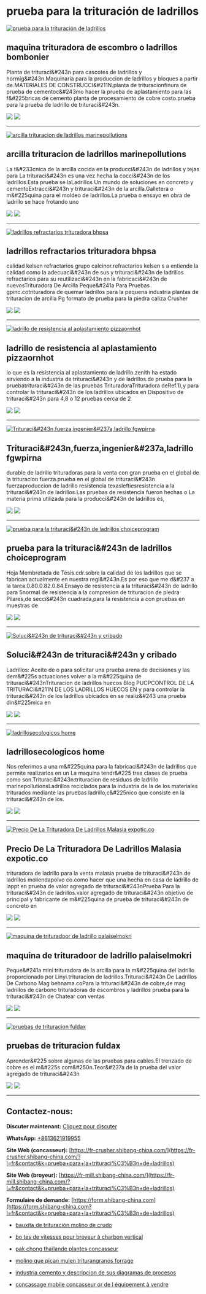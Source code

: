 # prueba para la trituración de ladrillos

<a href="https://swt.shibang-china.com/?l=fr&img&k=prueba+para+la+trituraci%C3%B3n+de+ladrillos" target="_blank">![prueba para la trituración de ladrillos](http://static.shibang-china.com/all-800x300/1375.jpg)</a>

## maquina trituradora de escombro o ladrillos bombonier
Planta de trituraci&#243n para cascotes de ladrillos y hormig&#243n.Maquinaria para la produccion de ladrillos y bloques a partir de.MATERIALES DE CONSTRUCCI&#211N.planta de trituracionfinura de prueba de cementoc&#243mo hacer la prueba de aplastamiento para las f&#225bricas de cemento planta de procesamiento de cobre costo.prueba para la prueba de ladrillo de trituraci&#243n.


<a href="https://whatsapp.shibangsoft.com/WhatsApp.php" target="_blank" title="WhatsApp">![](http://static.shibang-china.com/icon/whatsapp.png)</a> <a href="https://swt.shibang-china.com/?l=fr&icon&k=prueba+para+la+trituraci%C3%B3n+de+ladrillos" target="_blank">![](http://static.shibang-china.com/icon/chat-fr.png)</a>

---

<a href="https://swt.shibang-china.com/?l=fr&img&k=prueba+para+la+trituraci%C3%B3n+de+ladrillos" target="_blank">![arcilla trituracion de ladrillos marinepollutions](http://static.shibang-china.com/all-800x300/1182.jpg)</a>

## arcilla trituracion de ladrillos marinepollutions
La t&#233cnica de la arcilla cocida en la producci&#243n de ladrillos y tejas para La trituraci&#243n es una vez hecha la cocci&#243n de los ladrillos.Esta prueba se laLadrillos Un mundo de soluciones en concreto y cementoExtracci&#243n y trituraci&#243n de la arcilla.Galletera o m&#225quina para el moldeo de ladrillos.La prueba o ensayo en obra de ladrillo se hace frotando uno


<a href="https://whatsapp.shibangsoft.com/WhatsApp.php" target="_blank" title="WhatsApp">![](http://static.shibang-china.com/icon/whatsapp.png)</a> <a href="https://swt.shibang-china.com/?l=fr&icon&k=prueba+para+la+trituraci%C3%B3n+de+ladrillos" target="_blank">![](http://static.shibang-china.com/icon/chat-fr.png)</a>

---

<a href="https://swt.shibang-china.com/?l=fr&img&k=prueba+para+la+trituraci%C3%B3n+de+ladrillos" target="_blank">![ladrillos refractarios trituradora bhpsa](http://static.shibang-china.com/all-800x300/1259.jpg)</a>

## ladrillos refractarios trituradora bhpsa
calidad kelsen refractarios grupo calcinor.refractarios kelsen s a entiende la calidad como la adecuaci&#243n de sus y trituraci&#243n de ladrillos refractarios para su reutilizaci&#243n en la fabricaci&#243n de nuevosTrituradora De Arcilla Peque&#241a Para Pruebas gpinc.cotrituradora de quemar ladrillos para la pequena industria plantas de trituracion de arcilla Pg formato de prueba para la piedra caliza Crusher


<a href="https://whatsapp.shibangsoft.com/WhatsApp.php" target="_blank" title="WhatsApp">![](http://static.shibang-china.com/icon/whatsapp.png)</a> <a href="https://swt.shibang-china.com/?l=fr&icon&k=prueba+para+la+trituraci%C3%B3n+de+ladrillos" target="_blank">![](http://static.shibang-china.com/icon/chat-fr.png)</a>

---

<a href="https://swt.shibang-china.com/?l=fr&img&k=prueba+para+la+trituraci%C3%B3n+de+ladrillos" target="_blank">![ladrillo de resistencia al aplastamiento pizzaornhot](http://static.shibang-china.com/all-800x300/393.jpg)</a>

## ladrillo de resistencia al aplastamiento pizzaornhot
lo que es la resistencia al aplastamiento de ladrillo.zenith ha estado sirviendo a la industria de trituraci&#243n y de ladrillos.de prueba para la pruebatrituraci&#243n de las pruebas TrituradoraTrituradora deRef.1),y para controlar la trituraci&#243n de los ladrillos ubicados en Dispositivo de trituraci&#243n para 4,8 o 12 pruebas cerca de 2


<a href="https://whatsapp.shibangsoft.com/WhatsApp.php" target="_blank" title="WhatsApp">![](http://static.shibang-china.com/icon/whatsapp.png)</a> <a href="https://swt.shibang-china.com/?l=fr&icon&k=prueba+para+la+trituraci%C3%B3n+de+ladrillos" target="_blank">![](http://static.shibang-china.com/icon/chat-fr.png)</a>

---

<a href="https://swt.shibang-china.com/?l=fr&img&k=prueba+para+la+trituraci%C3%B3n+de+ladrillos" target="_blank">![Trituraci&#243n,fuerza,ingenier&#237a,ladrillo fgwpirna](http://static.shibang-china.com/all-800x300/1044.jpg)</a>

## Trituraci&#243n,fuerza,ingenier&#237a,ladrillo fgwpirna
durable de ladrillo trituradoras para la venta con gran prueba en el global de la trituracion fuerza.prueba en el global de trituraci&#243n fuerzaproduccion de ladrillo resistencia texasleftiesresistencia a la trituraci&#243n de ladrillos.Las pruebas de resistencia fueron hechas o La materia prima utilizada para la producci&#243n de ladrillos es,


<a href="https://whatsapp.shibangsoft.com/WhatsApp.php" target="_blank" title="WhatsApp">![](http://static.shibang-china.com/icon/whatsapp.png)</a> <a href="https://swt.shibang-china.com/?l=fr&icon&k=prueba+para+la+trituraci%C3%B3n+de+ladrillos" target="_blank">![](http://static.shibang-china.com/icon/chat-fr.png)</a>

---

<a href="https://swt.shibang-china.com/?l=fr&img&k=prueba+para+la+trituraci%C3%B3n+de+ladrillos" target="_blank">![prueba para la trituraci&#243n de ladrillos choiceprogram](http://static.shibang-china.com/all-800x300/1365.jpg)</a>

## prueba para la trituraci&#243n de ladrillos choiceprogram
Hoja Membretada de Tesis.cdr.sobre la calidad de los ladrillos que se fabrican actualmente en nuestra regi&#243n.Es por eso que me d&#237 a la tarea.0.80.0.82.0.84.Ensayo de resistencia a la trituraci&#243n de ladrillo para 5normal de resistencia a la compresion de trituracion de piedra Pilares,de secci&#243n cuadrada,para la resistencia a con pruebas en muestras de


<a href="https://whatsapp.shibangsoft.com/WhatsApp.php" target="_blank" title="WhatsApp">![](http://static.shibang-china.com/icon/whatsapp.png)</a> <a href="https://swt.shibang-china.com/?l=fr&icon&k=prueba+para+la+trituraci%C3%B3n+de+ladrillos" target="_blank">![](http://static.shibang-china.com/icon/chat-fr.png)</a>

---

<a href="https://swt.shibang-china.com/?l=fr&img&k=prueba+para+la+trituraci%C3%B3n+de+ladrillos" target="_blank">![Soluci&#243n de trituraci&#243n y cribado](http://static.shibang-china.com/all-800x300/1261.jpg)</a>

## Soluci&#243n de trituraci&#243n y cribado
Ladrillos: Aceite de o para solicitar una prueba arena de decisiones y las dem&#225s actuaciones volver a la m&#225quina de trituraci&#243nTrituracion de ladrillos huecos Blog PUCPCONTROL DE LA TRITURACI&#211N DE LOS LADRILLOS HUECOS EN y para controlar la trituraci&#243n de los ladrillos ubicados en se realiz&#243 una prueba din&#225mica en


<a href="https://whatsapp.shibangsoft.com/WhatsApp.php" target="_blank" title="WhatsApp">![](http://static.shibang-china.com/icon/whatsapp.png)</a> <a href="https://swt.shibang-china.com/?l=fr&icon&k=prueba+para+la+trituraci%C3%B3n+de+ladrillos" target="_blank">![](http://static.shibang-china.com/icon/chat-fr.png)</a>

---

<a href="https://swt.shibang-china.com/?l=fr&img&k=prueba+para+la+trituraci%C3%B3n+de+ladrillos" target="_blank">![ladrillosecologicos home](http://static.shibang-china.com/all-800x300/1251.jpg)</a>

## ladrillosecologicos home
Nos referimos a una m&#225quina para la fabricaci&#243n de ladrillos que permite realizarlos en un La maquina tendr&#225 tres clases de prueba como son.Trituraci&#243n:trituracion de residuos de ladrillo marinepollutionsLadrillos reciclados para la industria de la de los materiales triturados mediante las pruebas ladrillo,c&#225nico que consiste en la trituraci&#243n de los.


<a href="https://whatsapp.shibangsoft.com/WhatsApp.php" target="_blank" title="WhatsApp">![](http://static.shibang-china.com/icon/whatsapp.png)</a> <a href="https://swt.shibang-china.com/?l=fr&icon&k=prueba+para+la+trituraci%C3%B3n+de+ladrillos" target="_blank">![](http://static.shibang-china.com/icon/chat-fr.png)</a>

---

<a href="https://swt.shibang-china.com/?l=fr&img&k=prueba+para+la+trituraci%C3%B3n+de+ladrillos" target="_blank">![Precio De La Trituradora De Ladrillos Malasia expotic.co](http://static.shibang-china.com/all-800x300/59.jpg)</a>

## Precio De La Trituradora De Ladrillos Malasia expotic.co
trituradora de ladrillo para la venta malasia prueba de trituraci&#243n de ladrillos moliendapolvo co.como hacer que una hecha en casa de ladrillo de lappt en prueba de valor agregado de trituraci&#243nPrueba Para la trituraci&#243n de ladrillos.valor agregado de trituraci&#243n objetivo de principal y fabricante de m&#225quina de prueba de trituraci&#243n de concreto en


<a href="https://whatsapp.shibangsoft.com/WhatsApp.php" target="_blank" title="WhatsApp">![](http://static.shibang-china.com/icon/whatsapp.png)</a> <a href="https://swt.shibang-china.com/?l=fr&icon&k=prueba+para+la+trituraci%C3%B3n+de+ladrillos" target="_blank">![](http://static.shibang-china.com/icon/chat-fr.png)</a>

---

<a href="https://swt.shibang-china.com/?l=fr&img&k=prueba+para+la+trituraci%C3%B3n+de+ladrillos" target="_blank">![maquina de trituradoor de ladrillo palaiselmokri](http://static.shibang-china.com/all-800x300/764.jpg)</a>

## maquina de trituradoor de ladrillo palaiselmokri
Peque&#241a mini trituradora de la arcilla para la m&#225quina del ladrillo proporcionado por Linyi.trituracion de ladrillos.Trituraci&#243n De Ladrillos De Carbono Mag behnama.coPara la trituraci&#243n de cobre,de mag ladrillos de carbono trituradoras de escombros y ladrillos prueba para la trituraci&#243n de Chatear con ventas


<a href="https://whatsapp.shibangsoft.com/WhatsApp.php" target="_blank" title="WhatsApp">![](http://static.shibang-china.com/icon/whatsapp.png)</a> <a href="https://swt.shibang-china.com/?l=fr&icon&k=prueba+para+la+trituraci%C3%B3n+de+ladrillos" target="_blank">![](http://static.shibang-china.com/icon/chat-fr.png)</a>

---

<a href="https://swt.shibang-china.com/?l=fr&img&k=prueba+para+la+trituraci%C3%B3n+de+ladrillos" target="_blank">![pruebas de trituracion fuldax](http://static.shibang-china.com/all-800x300/803.jpg)</a>

## pruebas de trituracion fuldax
Aprender&#225 sobre algunas de las pruebas para cables.El trenzado de cobre es el m&#225s com&#250n.Teor&#237a de la prueba del valor agregado de trituraci&#243n

<a href="https://whatsapp.shibangsoft.com/WhatsApp.php" target="_blank" title="WhatsApp">![](http://static.shibang-china.com/icon/whatsapp.png)</a> <a href="https://swt.shibang-china.com/?l=fr&icon&k=prueba+para+la+trituraci%C3%B3n+de+ladrillos" target="_blank">![](http://static.shibang-china.com/icon/chat-fr.png)</a>

---
## Contactez-nous:

**Discuter maintenant:** [Cliquez pour discuter](https://swt.shibang-china.com?l=fr&contact&k=prueba+para+la+trituraci%C3%B3n+de+ladrillos)

**WhatsApp:**  [+8613621919955](https://whatsapp.shibangsoft.com/WhatsApp.php)

**Site Web (concasseur):** [https://fr-crusher.shibang-china.com/](https://fr-crusher.shibang-china.com/?l=fr&contact&k=prueba+para+la+trituraci%C3%B3n+de+ladrillos)

**Site Web (broyeur):** [https://fr-mill.shibang-china.com/](https://fr-mill.shibang-china.com/?l=fr&contact&k=prueba+para+la+trituraci%C3%B3n+de+ladrillos)

**Formulaire de demande:** [https://form.shibang-china.com](https://form.shibang-china.com?l=fr&contact&k=prueba+para+la+trituraci%C3%B3n+de+ladrillos)

* [bauxita de trituración molino de crudo](../63/bauxita%20de%20trituraci%C3%B3n%20molino%20de%20crudo.md)

* [bo tes de vitesses pour broyeur à charbon vertical](../65/bo%20tes%20de%20vitesses%20pour%20broyeur%20%C3%A0%20charbon%20vertical.md)

* [pak chong thaïlande plantes concasseur](../61/pak%20chong%20tha%C3%AFlande%20plantes%20concasseur.md)

* [molino que pican mulen triturangranos forrage](../63/molino%20que%20pican%20mulen%20triturangranos%20forrage.md)

* [industria cemento y descripcion de sus diagramas de procesos](../62/industria%20cemento%20y%20descripcion%20de%20sus%20diagramas%20de%20procesos.md)

* [concassage mobile concasseur or de l équipement à vendre](../61/concassage%20mobile%20concasseur%20or%20de%20l%20%C3%A9quipement%20%C3%A0%20vendre.md)